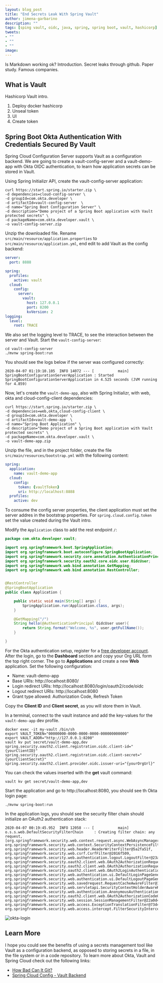 ```yaml
---
layout: blog_post
title: "End Secrets Leak With Spring Vault"
author: jimena-garbarino
description: ""
tags: [sping vault, oidc, java, spring, spring boot, vault, hashicorp]
tweets:
- ""
- ""
- ""
image:
---
```




Is Markdown working ok?
Introduction. Secret leaks through github.
Paper study.
Famous companies.

## What is Vault

Hashicorp Vault intro.

1. Deploy docker hashicorp
2. Unseal token
3. UI
4. Create token


## Spring Boot Okta Authentication With Credentials Secured By Vault

Spring Cloud Configuration Server supports Vault as a configuration backend. We are going to create a vault-config-server and a vault-demo-app with Okta OIDC authentication, to learn how application secrets can be stored in Vault.

Using Spring Initializr API, create the vault-config-server application:

```shell
curl https://start.spring.io/starter.zip \
-d dependencies=cloud-config-server \
-d groupId=com.okta.developer \
-d artifactId=vault-config-server  \
-d name="Spring Boot Configuration Server" \
-d description="Demo project of a Spring Boot application with Vault protected secrets" \
-d packageName=com.okta.developer.vault \
-o vault-config-server.zip
```

Unzip the downloaded file. Rename `src/main/resource/application.properties` to `src/main/resource/application.yml`, end edit to add Vault as the config backend:

```yml
server:
  port: 8888

spring:
  profiles:
    active: vault
  cloud:
    config:
      server:
        vault:
          host: 127.0.0.1
          port: 8200
          kvVersion: 2
logging:
  level:
    root: TRACE          
```

We also set the logging level to TRACE, to see the interaction between the server and Vault.
Start the `vault-config-server`:

```shell
cd vault-config-server
./mvnw spring-boot:run
```
You should see the logs below if the server was configured correctly:
```
2020-04-07 01:19:10.105  INFO 14072 --- [           main] SpringBootConfigurationServerApplication : Started SpringBootConfigurationServerApplication in 4.525 seconds (JVM running for 4.859)
```

Now, let's create the `vault-demo-app`, also with Spring Initializr, with web, okta and cloud-config-client dependencies:

```shell
curl https://start.spring.io/starter.zip \
-d dependencies=web,okta,cloud-config-client \
-d groupId=com.okta.developer \
-d artifactId=vault-demo-app  \
-d name="Spring Boot Application" \
-d description="Demo project of a Spring Boot application with Vault protected secrets" \
-d packageName=com.okta.developer.vault \
-o vault-demo-app.zip
```

Unzip the file, and in the project folder, create the file `src/main/resources/bootstrap.yml` with the following content:

```yml
spring:
  application:
    name: vault-demo-app
  cloud:
    config:
      token: {vaultToken}
      uri: http://localhost:8888
  profiles:
    active: dev
```
To consume the config server properties, the client application must set the server addres in the bootstrap properties. For `spring.cloud.config.token` set the value created during the Vault intro.


Modify the `Application` class to add the rest endpoint `/`:
```java
package com.okta.developer.vault;

import org.springframework.boot.SpringApplication;
import org.springframework.boot.autoconfigure.SpringBootApplication;
import org.springframework.security.core.annotation.AuthenticationPrincipal;
import org.springframework.security.oauth2.core.oidc.user.OidcUser;
import org.springframework.web.bind.annotation.GetMapping;
import org.springframework.web.bind.annotation.RestController;


@RestController
@SpringBootApplication
public class Application {

	public static void main(String[] args) {
		SpringApplication.run(Application.class, args);
	}

	@GetMapping("/")
	String hello(@AuthenticationPrincipal OidcUser user){
		return String.format("Welcome, %s", user.getFullName());
	}

}
```

For the Okta authentication setup, register for a [free developer account](https://developer.okta.com/signup/). After the login, go to the **Dashboard** section and copy your Org URL form the top right corner.
The go to **Applications** and create a new **Web** application.
Set the following configuration:

- Name: vault-demo-app
- Base URIs: http://localhost:8080/
- Login redirect URIs: http://localhost:8080/login/oauth2/code/oidc
- Logout redirect URIs: http://localhost:8080
- Grant type allowed: Authorization Code, Refresh Token

Copy the **Client ID** and **Client secret**, as you will store them in Vault.

In a terminal, connect to the vault instance and add the key-values for the `vault-demo-app` dev profile.

```shell
docker exec -it my-vault /bin/sh
export VAULT_TOKEN="00000000-0000-0000-0000-000000000000"
export VAULT_ADDR="http://127.0.0.1:8200"
vault kv put secret/vault-demo-app,dev spring.security.oauth2.client.registration.oidc.client-id="{yourClientID}" spring.security.oauth2.client.registration.oidc.client-secret="{yourClientSecret}" spring.security.oauth2.client.provider.oidc.issuer-uri="{yourOrgUrl}"
```
You can check the values inserted with the **get** vault command:

```shell
vault kv get secret/vault-demo-app,dev
```




Start the application and go to http://localhost:8080, you should see th Okta login page:

```shell
./mvnw spring-boot:run
```
In the application logs, you should see the security filter chain should initialize an OAuth2 authentication stack:
```
2020-04-07 00:19:45.952  INFO 12058 --- [           main] o.s.s.web.DefaultSecurityFilterChain     : Creating filter chain: any request, [org.springframework.security.web.context.request.async.WebAsyncManagerIntegrationFilter@5c080ef3, org.springframework.security.web.context.SecurityContextPersistenceFilter@6ecdbab8, org.springframework.security.web.header.HeaderWriterFilter@5a2fa51f, org.springframework.security.web.csrf.CsrfFilter@2016f509, org.springframework.security.web.authentication.logout.LogoutFilter@23a5818e, org.springframework.security.oauth2.client.web.OAuth2AuthorizationRequestRedirectFilter@14823f76, org.springframework.security.oauth2.client.web.OAuth2AuthorizationRequestRedirectFilter@7b6e5c12, org.springframework.security.oauth2.client.web.OAuth2LoginAuthenticationFilter@7979b8b7, org.springframework.security.web.authentication.ui.DefaultLoginPageGeneratingFilter@17d32e9b, org.springframework.security.web.authentication.ui.DefaultLogoutPageGeneratingFilter@188cbcde, org.springframework.security.web.savedrequest.RequestCacheAwareFilter@19f7222e, org.springframework.security.web.servletapi.SecurityContextHolderAwareRequestFilter@5ba26eb0, org.springframework.security.web.authentication.AnonymousAuthenticationFilter@4ee6291f, org.springframework.security.oauth2.client.web.OAuth2AuthorizationCodeGrantFilter@2def7a7a, org.springframework.security.web.session.SessionManagementFilter@22a0d4ea, org.springframework.security.web.access.ExceptionTranslationFilter@73d4066e, org.springframework.security.web.access.intercept.FilterSecurityInterceptor@7342e05d]

```


![okta-login](../_assets/img/blog/spring-vault/okta-login.png)



## Learn More

I hope you could see the benefits of using a secrets management tool like Vault as a configuration backend, as opposed to storing secrets in a file, in the file system or in a code repository. To learn more about Okta, Vault and Spring Cloud check out the following links:

* [How Bad Can It Git?](https://www.ndss-symposium.org/wp-content/uploads/2019/02/ndss2019_04B-3_Meli_paper.pdf)
* [Spring Cloud Config - Vault Backend](https://cloud.spring.io/spring-cloud-config/reference/html/#vault-backend)
